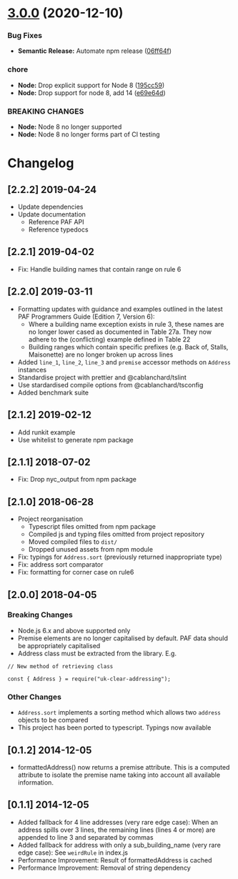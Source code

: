 # [3.0.0](https://github.com/ideal-postcodes/uk-clear-addressing/compare/2.2.2...3.0.0) (2020-12-10)


### Bug Fixes

* **Semantic Release:** Automate npm release ([06ff64f](https://github.com/ideal-postcodes/uk-clear-addressing/commit/06ff64f958166adbe2fb43c2a94c44c04204f301))


### chore

* **Node:** Drop explicit support for Node 8 ([195cc59](https://github.com/ideal-postcodes/uk-clear-addressing/commit/195cc59203c4001ac4b44d0e2232c80b9a7b9077))
* **Node:** Drop support for node 8, add 14 ([e69e64d](https://github.com/ideal-postcodes/uk-clear-addressing/commit/e69e64d130225c654ef0fcd5e4c47f219935db96))


### BREAKING CHANGES

* **Node:** Node 8 no longer supported
* **Node:** Node 8 no longer forms part of CI testing

# Changelog

## [2.2.2] 2019-04-24

- Update dependencies
- Update documentation
  - Reference PAF API
  - Reference typedocs

## [2.2.1] 2019-04-02

- Fix: Handle building names that contain range on rule 6

## [2.2.0] 2019-03-11

- Formatting updates with guidance and examples outlined in the latest PAF Programmers Guide (Edition 7, Version 6):
  - Where a building name exception exists in rule 3, these names are no longer lower cased as documented in Table 27a. They now adhere to the (conflicting) example defined in Table 22
  - Building ranges which contain specific prefixes (e.g. Back of, Stalls, Maisonette) are no longer broken up across lines
- Added `line_1`, `line_2`, `line_3` and `premise` accessor methods on `Address` instances
- Standardise project with prettier and @cablanchard/tslint
- Use stardardised compile options from @cablanchard/tsconfig
- Added benchmark suite

## [2.1.2] 2019-02-12

- Add runkit example
- Use whitelist to generate npm package

## [2.1.1] 2018-07-02

- Fix: Drop nyc_output from npm package

## [2.1.0] 2018-06-28

- Project reorganisation
	- Typescript files omitted from npm package
	- Compiled js and typing files omitted from project repository
	- Moved compiled files to `dist/`
	- Dropped unused assets from npm module
- Fix: typings for `Address.sort` (previously returned inappropriate type)
- Fix: address sort comparator
- Fix: formatting for corner case on rule6

## [2.0.0] 2018-04-05

### Breaking Changes

- Node.js 6.x and above supported only
- Premise elements are no longer capitalised by default. PAF data should be appropriately capitalised
- Address class must be extracted from the library. E.g.

```
// New method of retrieving class

const { Address } = require("uk-clear-addressing");

```

### Other Changes

- `Address.sort` implements a sorting method which allows two `address` objects to be compared
- This project has been ported to typescript. Typings now available

## [0.1.2] 2014-12-05
- formattedAddress() now returns a premise attribute. This is a computed attribute to isolate the premise name taking into account all available information.

## [0.1.1] 2014-12-05
- Added fallback for 4 line addresses (very rare edge case): When an address spills over 3 lines, the remaining lines (lines 4 or more) are appended to line 3 and separated by commas
- Added fallback for address with only a sub_building_name (very rare edge case): See `weirdRule` in index.js
- Performance Improvement: Result of formattedAddress is cached
- Performance Improvement: Removal of string dependency
